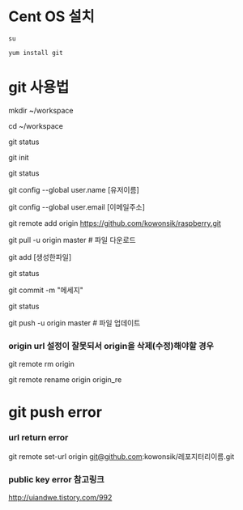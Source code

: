 # Cent OS 설치

    su

    yum install git

# git 사용법

mkdir ~/workspace

cd ~/workspace

git status

git init

git status

git config --global user.name [유저이름]

git config --global user.email [이메일주소]

git remote add origin https://github.com/kowonsik/raspberry.git

git pull -u origin master     # 파일 다운로드

git add [생성한파일]

git status

git commit -m "메세지"

git status

git push -u origin master     # 파일 업데이트

### origin url 설정이 잘못되서 origin을 삭제(수정)해야할 경우

git remote rm origin

git remote rename origin origin_re

# git push error

### url return error

git remote set-url origin git@github.com:kowonsik/레포지터리이름.git

### public key error 참고링크

http://uiandwe.tistory.com/992
